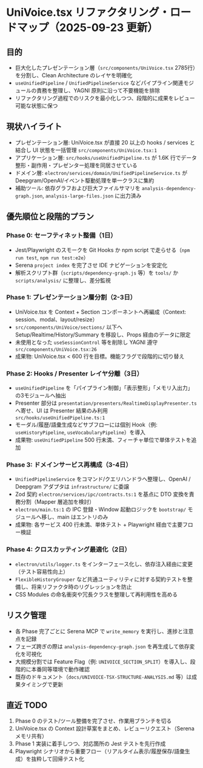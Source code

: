 # UniVoice.tsx リファクタリング・ロードマップ（2025-09-23 更新）

## 目的
- 巨大化したプレゼンテーション層（`src/components/UniVoice.tsx` 2785行）を分割し、Clean Architecture のレイヤを明確化
- `useUnifiedPipeline` / `UnifiedPipelineService` などパイプライン関連モジュールの責務を整理し、YAGNI 原則に沿って不要機能を排除
- リファクタリング過程でのリスクを最小化しつつ、段階的に成果をレビュー可能な状態に保つ

## 現状ハイライト
- プレゼンテーション層: UniVoice.tsx が直接 20 以上の hooks / services と結合し UI 状態を一括管理 `src/components/UniVoice.tsx:1`
- アプリケーション層: `src/hooks/useUnifiedPipeline.ts` が 1.6K 行でデータ整形・副作用・プレゼンター処理を同居させている
- ドメイン層: `electron/services/domain/UnifiedPipelineService.ts` が Deepgram/OpenAI/イベント駆動処理を単一クラスに集約
- 補助ツール: 依存グラフおよび巨大ファイルサマリを `analysis-dependency-graph.json`, `analysis-large-files.json` に出力済み

## 優先順位と段階的プラン
### Phase 0: セーフティネット整備（1日）
- Jest/Playwright のスモークを Git Hooks か npm script で走らせる（`npm run test`, `npm run test:e2e`）
- Serena `project index` を完了させ IDE ナビゲーションを安定化
- 解析スクリプト群（`scripts/dependency-graph.js` 等）を `tools/` か `scripts/analysis/` に整理し、差分監視

### Phase 1: プレゼンテーション層分割（2-3日）
- UniVoice.tsx を Context + Section コンポーネントへ再編成（Context: session、modal、layout/resize）
- `src/components/UniVoice/sections/` 以下へ Setup/Realtime/History/Summary を移設し、Props 経由のデータに限定
- 未使用となった `useSessionControl` 等を削除し YAGNI 遵守 `src/components/UniVoice.tsx:26`
- 成果物: UniVoice.tsx < 600 行を目標。機能フラグで段階的に切り替え

### Phase 2: Hooks / Presenter レイヤ分離（3日）
- `useUnifiedPipeline` を「パイプライン制御」「表示整形」「メモリ入出力」の3モジュールへ抽出
- Presenter 部分は `presentation/presenters/RealtimeDisplayPresenter.ts` へ寄せ、UI は Presenter 結果のみ利用 `src/hooks/useUnifiedPipeline.ts:1`
- モーダル/履歴/語彙生成などサブフローには個別 Hook（例: `useHistoryPipeline`, `useVocabularyPipeline`）を導入
- 成果物: `useUnifiedPipeline` 500 行未満、フィーチャ単位で単体テストを追加

### Phase 3: ドメインサービス再構成（3-4日）
- `UnifiedPipelineService` をコマンド/クエリハンドラへ整理し、OpenAI / Deepgram アダプタは `infrastructure/` に委譲
- Zod 契約 `electron/services/ipc/contracts.ts:1` を基点に DTO 変換を責務分割（Mapper 層追加を検討）
- `electron/main.ts:1` の IPC 登録・Window 起動ロジックを `bootstrap/` モジュールへ移し、main はエントリのみ
- 成果物: 各サービス 400 行未満、単体テスト + Playwright 経由で主要フロー検証

### Phase 4: クロスカッティング最適化（2日）
- `electron/utils/logger.ts` をインターフェース化し、依存注入経由に変更（テスト容易性向上）
- `FlexibleHistoryGrouper` など共通ユーティリティに対する契約テストを整備し、将来リファクタ時のリグレッションを防止
- CSS Modules の命名衝突や冗長クラスを整理して再利用性を高める

## リスク管理
- 各 Phase 完了ごとに Serena MCP で `write_memory` を実行し、進捗と注意点を記録
- フェーズ跨ぎの際は `analysis-dependency-graph.json` を再生成して依存変化を可視化
- 大規模分割では Feature Flag（例: `UNIVOICE_SECTION_SPLIT`）を導入し、段階的に本番同等環境で動作確認
- 既存のドキュメント（`docs/UNIVOICE-TSX-STRUCTURE-ANALYSIS.md` 等）は成果タイミングで更新

## 直近 TODO
1. Phase 0 のテスト/ツール整備を完了させ、作業用ブランチを切る
2. UniVoice.tsx の Context 設計草案をまとめ、レビューリクエスト（Serena メモリ共有）
3. Phase 1 実装に着手しつつ、対応箇所の Jest テストを先行作成
4. Playwright シナリオから重要フロー（リアルタイム表示/履歴保存/語彙生成）を抜粋して回帰テスト化
